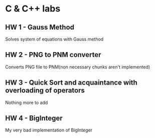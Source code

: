 # C & C++ labs #
## HW 1 - Gauss Method ##
Solves system of equations with Gauss method 
## HW 2 - PNG to PNM converter ##
Converts PNG file to PNM(non necessary chunks aren't implemented)
## HW 3 - Quick Sort and acquaintance with overloading of operators ##
Nothing more to add
## HW 4 - BigInteger ##
My very bad implementation of BigInteger
